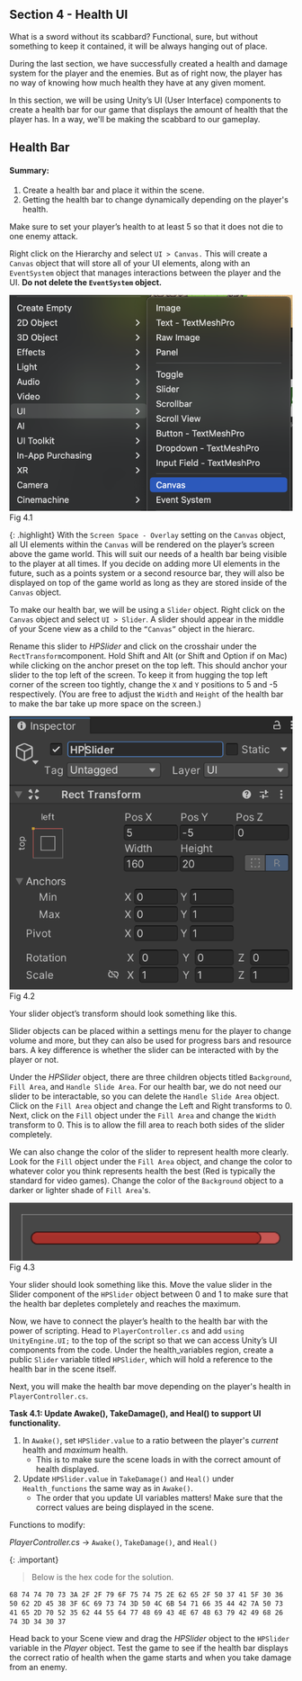 ## Section 4 - Health UI

What is a sword without its scabbard? Functional, sure, but without something to keep it contained, it will be always hanging out of place.

During the last section, we have successfully created a health and damage system for the player and the enemies. But as of right now, the player has no way of knowing how much health they have at any given moment.

In this section, we will be using Unity’s UI (User Interface) components to create a health bar for our game that displays the amount of health that the player has. In a way, we'll be making the scabbard to our gameplay.

## Health Bar

#### Summary:
1. Create a health bar and place it within the scene.
2. Getting the health bar to change dynamically depending on the player's health.

Make sure to set your player’s health to at least 5 so that it does not die to one enemy attack.

Right click on the Hierarchy and select `UI > Canvas.` This will create a `Canvas` object that will store all of your UI elements, along with an `EventSystem` object that manages interactions between the player and the UI. **Do not delete the `EventSystem` object.**

![disable view](images/fig4.1.png)
Fig 4.1

{: .highlight}
With the `Screen Space - Overlay` setting on the `Canvas` object, all UI elements within the `Canvas` will be rendered on the player’s screen above the game world. This will suit our needs of a health bar being visible to the player at all times. If you decide on adding more UI elements in the future, such as a points system or a second resource bar, they will also be displayed on top of the game world as long as they are stored inside of the `Canvas` object.

To make our health bar, we will be using a `Slider` object. Right click on the `Canvas` object and select `UI > Slider`. A slider should appear in the middle of your Scene view as a child to the `“Canvas”` object in the hierarc. 

Rename this slider to *HPSlider* and click on the crosshair under the `RectTransform`component. Hold Shift and Alt (or Shift and Option if on Mac) while clicking on the anchor preset on the top left. This should anchor your slider to the top left of the screen. To keep it from hugging the top left corner of the screen too tightly, change the `X` and `Y` positions to 5 and -5 respectively. (You are free to adjust the `Width` and `Height` of the health bar to make the bar take up more space on the screen.)

![disable view](images/fig4.2.png)
Fig 4.2

Your slider object’s transform should look something like this.

Slider objects can be placed within a settings menu for the player to change volume and more, but they can also be used for progress bars and resource bars. A key difference is whether the slider can be interacted with by the player or not.

Under the *HPSlider* object, there are three children objects titled `Background`, `Fill Area`, and `Handle Slide Area`. For our health bar, we do not need our slider to be interactable, so you can delete the `Handle Slide Area` object. Click on the `Fill Area` object and change the Left and Right transforms to 0. Next, click on the `Fill` object under the `Fill Area` and change the `Width` transform to 0. This is to allow the fill area to reach both sides of the slider completely.

We can also change the color of the slider to represent health more clearly. Look for the `Fill` object under the `Fill Area` object, and change the color to whatever color you think represents health the best (Red is typically the standard for video games). Change the color of the `Background` object to a darker or lighter shade of `Fill Area`'s.

![disable view](images/fig4.3.png)
Fig 4.3

Your slider should look something like this. Move the value slider in the Slider component of the `HPSlider` object between 0 and 1 to make sure that the health bar depletes completely and reaches the maximum.

Now, we have to connect the player’s health to the health bar with the power of scripting. Head to `PlayerController.cs` and add `using UnityEngine.UI;` to the top of the script so that we can access Unity’s UI components from the code. Under the health_variables region, create a public `Slider` variable titled `HPSlider`, which will hold a reference to the health bar in the scene itself.

Next, you will make the health bar move depending on the player's health in `PlayerController.cs`.

**Task 4.1: Update Awake(), TakeDamage(), and Heal() to support UI functionality.**

1. In `Awake()`, set `HPSlider.value` to a ratio between the player's *current* health and *maximum* health.
     - This is to make sure the scene loads in with the correct amount of health displayed.
2. Update `HPSlider.value` in `TakeDamage()` and `Heal()` under `Health_functions` the same way as in `Awake()`.
     - The order that you update UI variables matters! Make sure that the correct values are being displayed in the scene.

Functions to modify:

*PlayerController.cs*  -> `Awake()`, `TakeDamage()`, and `Heal()`

{: .important}
> Below is the hex code for the solution.

``` 
68 74 74 70 73 3A 2F 2F 79 6F 75 74 75 2E 62 65 2F 50 37 41 5F 30 36 50 62 2D 45 38 3F 6C 69 73 74 3D 50 4C 6B 54 71 66 35 44 42 7A 50 73 41 65 2D 70 52 35 62 44 55 64 77 48 69 43 4E 67 48 63 79 42 49 68 26 74 3D 34 30 37 
```
Head back to your Scene view and drag the *HPSlider* object to the `HPSlider` variable in the *Player* object. Test the game to see if the health bar displays the correct ratio of health when the game starts and when you take damage from an enemy.

